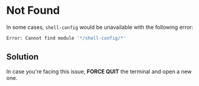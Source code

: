 # Not Found

In some cases, `shell-config` would be unavailable with the following error:

```bash
Error: Cannot find module '*/shell-config/*'
```

## Solution

In case you're facing this issue, **FORCE QUIT** the terminal and open a new one.
